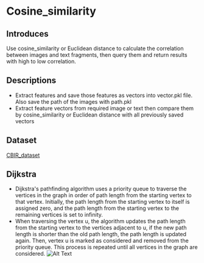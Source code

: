 # Cosine_similarity
## Introduces
Use cosine_similarity or Euclidean distance to calculate the correlation between images and text fragments, then query them and return results with high to low correlation.
## Descriptions
- Extract features and save those features as vectors into vector.pkl file. Also save the path of the images with path.pkl
- Extract feature vectors from required image or text then compare them by cosine_similarity or Euclidean distance with all previously saved vectors
## Dataset
[CBIR_dataset]([https://www.youtube.com/watch?v=MvrC0cSQjAA](https://www.kaggle.com/datasets/theaayushbajaj/cbir-dataset)https://www.kaggle.com/datasets/theaayushbajaj/cbir-dataset)
## Dijkstra
- Dijkstra's pathfinding algorithm uses a priority queue to traverse the vertices in the graph in order of path length from the starting vertex to that vertex. Initially, the path length from the starting vertex to itself is assigned zero, and the path length from the starting vertex to the remaining vertices is set to infinity.
- When traversing the vertex u, the algorithm updates the path length from the starting vertex to the vertices adjacent to u, if the new path length is shorter than the old path length, the path length is updated again. Then, vertex u is marked as considered and removed from the priority queue. This process is repeated until all vertices in the graph are considered.
![Alt Text](app/src/main/res/drawable-v24/anh.png)


